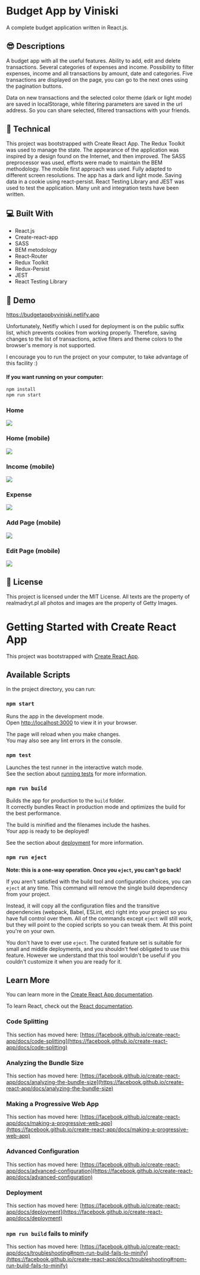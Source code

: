 # Budget App by Viniski

A complete budget application written in React.js.

## :sunglasses: Descriptions

A budget app with all the useful features. Ability to add, edit and delete transactions. Several categories of expenses and income. Possibility to filter expenses, income and all transactions by amount, date and categories. Five transactions are displayed on the page, you can go to the next ones using the pagination buttons.

Data on new transactions and the selected color theme (dark or light mode) are saved in localStorage, while filtering parameters are saved in the url address. So you can share selected, filtered transactions with your friends.

## :wrench: Technical

This project was bootstrapped with Create React App. The Redux Toolkit was used to manage the state. The appearance of the application was inspired by a design found on the Internet, and then improved. The SASS preprocessor was used, efforts were made to maintain the BEM methodology. The mobile first approach was used. Fully adapted to different screen resolutions. The app has a dark and light mode. Saving data in a cookie using react-persist. React Testing Library and JEST was used to test the application. Many unit and integration tests have been written.

## :computer: Built With

- React.js
- Create-react-app
- SASS
- BEM metodology
- React-Router
- Redux Toolkit
- Redux-Persist
- JEST
- React Testing Library

## :rocket: Demo

https://budgetappbyviniski.netlify.app

Unfortunately, Netifly which I used for deployment is on the public suffix list, which prevents cookies from working properly. Therefore, saving changes to the list of transactions, active filters and theme colors to the browser's memory is not supported.

I encourage you to run the project on your computer, to take advantage of this facility :)

#### If you want running on your computer:

```zsh
npm install
npm run start
```

### Home

![](home.png)

### Home (mobile)

![](home-mobile.png)

### Income (mobile)

![](income-mobile.png)

### Expense

![](expense.png)

### Add Page (mobile)

![](add-mobile.png)

### Edit Page (mobile)

![](edit-mobile.png)

## :page_with_curl: License

This project is licensed under the MIT License.
All texts are the property of realmadryt.pl all photos and images are the property of Getty Images.

# Getting Started with Create React App

This project was bootstrapped with [Create React App](https://github.com/facebook/create-react-app).

## Available Scripts

In the project directory, you can run:

### `npm start`

Runs the app in the development mode.\
Open [http://localhost:3000](http://localhost:3000) to view it in your browser.

The page will reload when you make changes.\
You may also see any lint errors in the console.

### `npm test`

Launches the test runner in the interactive watch mode.\
See the section about [running tests](https://facebook.github.io/create-react-app/docs/running-tests) for more information.

### `npm run build`

Builds the app for production to the `build` folder.\
It correctly bundles React in production mode and optimizes the build for the best performance.

The build is minified and the filenames include the hashes.\
Your app is ready to be deployed!

See the section about [deployment](https://facebook.github.io/create-react-app/docs/deployment) for more information.

### `npm run eject`

**Note: this is a one-way operation. Once you `eject`, you can't go back!**

If you aren't satisfied with the build tool and configuration choices, you can `eject` at any time. This command will remove the single build dependency from your project.

Instead, it will copy all the configuration files and the transitive dependencies (webpack, Babel, ESLint, etc) right into your project so you have full control over them. All of the commands except `eject` will still work, but they will point to the copied scripts so you can tweak them. At this point you're on your own.

You don't have to ever use `eject`. The curated feature set is suitable for small and middle deployments, and you shouldn't feel obligated to use this feature. However we understand that this tool wouldn't be useful if you couldn't customize it when you are ready for it.

## Learn More

You can learn more in the [Create React App documentation](https://facebook.github.io/create-react-app/docs/getting-started).

To learn React, check out the [React documentation](https://reactjs.org/).

### Code Splitting

This section has moved here: [https://facebook.github.io/create-react-app/docs/code-splitting](https://facebook.github.io/create-react-app/docs/code-splitting)

### Analyzing the Bundle Size

This section has moved here: [https://facebook.github.io/create-react-app/docs/analyzing-the-bundle-size](https://facebook.github.io/create-react-app/docs/analyzing-the-bundle-size)

### Making a Progressive Web App

This section has moved here: [https://facebook.github.io/create-react-app/docs/making-a-progressive-web-app](https://facebook.github.io/create-react-app/docs/making-a-progressive-web-app)

### Advanced Configuration

This section has moved here: [https://facebook.github.io/create-react-app/docs/advanced-configuration](https://facebook.github.io/create-react-app/docs/advanced-configuration)

### Deployment

This section has moved here: [https://facebook.github.io/create-react-app/docs/deployment](https://facebook.github.io/create-react-app/docs/deployment)

### `npm run build` fails to minify

This section has moved here: [https://facebook.github.io/create-react-app/docs/troubleshooting#npm-run-build-fails-to-minify](https://facebook.github.io/create-react-app/docs/troubleshooting#npm-run-build-fails-to-minify)
